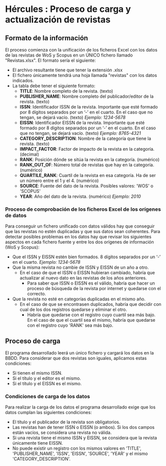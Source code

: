 # Hércules : Proceso de carga y actualización de revistas



## Formato de la información

El proceso comienza con la unificación de los ficheros Excel con los datos de las revistas de WoS y Scopus en un ÚNICO fichero llamado "Revistas.xlsx". El formato sería el siguiente:

* El archivo resultante tiene que tener la extensión .xlsx
* El fichero únicamente tendrá una hoja llamada "revistas" con los datos indicados.
* La tabla debe tener el siguiente formato:
	+ **TITLE**: Nombre completo de la revista. (texto)
	+ **PUBLISHER\_NAME**: Nombre completo del publicador/editor de la revista. (texto)
	+ **ISSN**: Identificador ISSN de la revista. Importante que esté formado por 8 dígitos separados por un ‘\-’ en el cuarto. En el caso que no tengan, se dejará vacío. (texto) *Ejemplo: 1234\-5678*
	+ **EISSN**: Identificador EISSN de la revista. Importante que esté formado por 8 dígitos separados por un ‘\-’ en el cuarto. En el caso que no tengan, se dejará vacío. (texto) *Ejemplo: 8765\-4321*
	+ **CATEGORY\_DESCRIPTION**: Nombre de la categoría que tiene la revista. (texto)
	+ **IMPACT\_FACTOR**: Factor de impacto de la revista en la categoría. (decimal)
	+ **RANK**: Posición dónde se sitúa la revista en la categoría. (numérico)
	+ **RANK\_OUT\_OF**: Número total de revistas que hay en la categoría. (numérico)
	+ **QUARTILE\_RANK**: Cuartil de la revista en esa categoría. Ha de ser un número entre el 1 y el 4\. (numérico)
	+ **SOURCE**: Fuente del dato de la revista. Posibles valores: 'WOS' o 'SCOPUS'
	+ **YEAR**: Año del dato de la revista. (numérico) *Ejemplo: 2010*

### Proceso de comprobación de los ficheros Excel de los orígenes de datos

Para conseguir un fichero unificado con datos válidos hay que conseguir que las revistas no estén duplicadas y que sus datos sean coherentes. Para detectar posibles problemas en los datos hay que revisar los siguientes aspectos en cada fichero fuente y entre los dos orígenes de información (WoS y Scopus):

* Que el ISSN y EISSN estén bien formados. 8 dígitos separados por un ‘\-’ en el cuarto. *Ejemplo: 1234\-5678*
* Que la misma revista no cambie de ISSN y EISSN de un año a otro.
	+ En el caso de que el ISSN o EISSN hubieran cambiado, habría que actualizar al nuevo dato en las revistas de los años anteriores.
		- Para saber que ISSN o EISSN es el válido, habría que hacer un proceso de búsqueda de la revista por internet y quedarse con el correcto.
* Que la revista no esté en categorías duplicadas en el mismo año.
	+ En el caso de que se encontrasen duplicados, habría que decidir con cual de los dos registros quedarse y eliminar el otro.
		- Habría que quedarse con el registro cuyo cuartil sea más bajo. En el caso de que el cuartil sea el mismo, habría que quedarse con el registro cuyo 'RANK' sea más bajo.

## Proceso de carga

El programa desarrollado leerá un único fichero y cargará los datos en la BBDD. Para considerar que dos revistas son iguales, aplicamos estas condiciones:

* Si tienen el mismo ISSN.
* Si el título y el editor es el mismo.
* Si el título y el EISSN es el mismo.

### Condiciones de carga de los datos

Para realizar la carga de los datos el programa desarrollado exige que los datos cumplan las siguientes condiciones:

* El título y el publicador de la revista son obligatorios.
* Las revistas han de tener ISSN o EISSN (o ambos). Si los dos campos están vacíos, se considera una revista no válida.
* Si una revista tiene el mismo ISSN y EISSN, se considera que la revista únicamente tiene EISSN.
* No puede existir un registro con los mismos valores en 'TITLE', 'PUBLISHER\_NAME', 'ISSN', 'EISSN', 'SOURCE', 'YEAR' y el mismo 'CATEGORY\_DESCRIPTION'.

  





